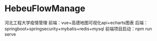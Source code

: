 # HebeuFlowManage
河北工程大学疫情管理
  前端：vue+高德地图可视化api+echarts图表
  后端：springboot+springsecurity+mybatis+redis+mysql
前端项目启动：npm run serve
